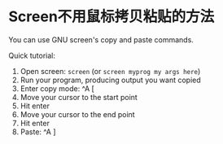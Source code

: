 # Screen不用鼠标拷贝粘贴的方法

You can use GNU screen's copy and paste commands.

Quick tutorial:

1. Open screen: `screen` (or `screen myprog my args here`)
2. Run your program, producing output you want copied
3. Enter copy mode: ^A [
4. Move your cursor to the start point
5. Hit enter
6. Move your cursor to the end point
7. Hit enter
8. Paste: ^A ]

